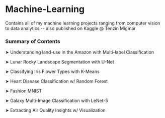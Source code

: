 # Machine-Learning
Contains all of my machine learning projects ranging from computer vision to data analytics -- also published on Kaggle @ Tenzin Migmar

### Summary of Contents 

➤ Understanding land-use in the Amazon with Multi-label Classification 

➤ Lunar Rocky Landscape Segmentation with U-Net 

➤ Classifying Iris Flower Types with K-Means

➤ Heart Disease Classification w/ Random Forest

➤ Fashion MNIST

➤ Galaxy Multi-Image Classification with LeNet-5

➤ Extracting Air Quality Insights w/ Visualization
